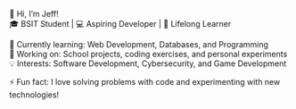 👋 Hi, I’m Jeff!<br/>
🎓 BSIT Student | 💻 Aspiring Developer | 🚀 Lifelong Learner

🌱 Currently learning: Web Development, Databases, and Programming<br/>
🔭 Working on: School projects, coding exercises, and personal experiments<br/>
💡 Interests: Software Development, Cybersecurity, and Game Development<br/>


⚡ Fun fact: I love solving problems with code and experimenting with new technologies!
